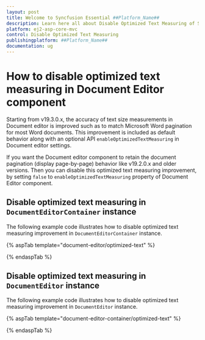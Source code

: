 ```yaml
---
layout: post
title: Welcome to Syncfusion Essential ##Platform_Name##
description: Learn here all about Disable Optimized Text Measuring of Syncfusion Essential ##Platform_Name## widgets based on HTML5 and jQuery.
platform: ej2-asp-core-mvc
control: Disable Optimized Text Measuring
publishingplatform: ##Platform_Name##
documentation: ug
---
```



# How to disable optimized text measuring in Document Editor component

Starting from v19.3.0.x, the accuracy of text size measurements in Document editor is improved such as to match Microsoft Word pagination for most Word documents. This improvement is included as default behavior along with an optional API `enableOptimizedTextMeasuring` in Document editor settings.  

If you want the Document editor component to retain the document pagination (display page-by-page) behavior like v19.2.0.x and older versions. Then you can disable this optimized text measuring improvement, by setting `false` to `enableOptimizedTextMeasuring` property of Document Editor component.

## Disable optimized text measuring in `DocumentEditorContainer` instance

The following example code illustrates how to disable optimized text measuring improvement in `DocumentEditorContainer` instance.

{% aspTab template="document-editor/optimized-text" %}

{% endaspTab %}

## Disable optimized text measuring in `DocumentEditor` instance

The following example code illustrates how to disable optimized text measuring improvement in `DocumentEditor` instance.

{% aspTab template="document-editor-container/optimized-text" %}

{% endaspTab %}